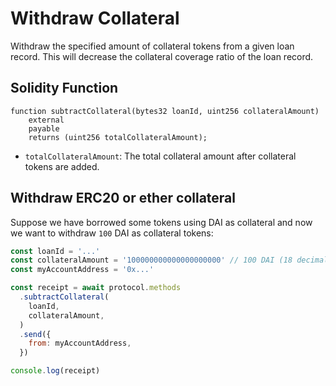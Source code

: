 # Withdraw Collateral

Withdraw the specified amount of collateral tokens from a given loan record. This will decrease the collateral coverage ratio of the loan record.

## Solidity Function

```solidity
function subtractCollateral(bytes32 loanId, uint256 collateralAmount)
    external
    payable
    returns (uint256 totalCollateralAmount);
```

- `totalCollateralAmount`: The total collateral amount after collateral tokens are added.

## Withdraw ERC20 or ether collateral

Suppose we have borrowed some tokens using DAI as collateral and now we want to withdraw `100` DAI as collateral tokens:

```javascript
const loanId = '...'
const collateralAmount = '100000000000000000000' // 100 DAI (18 decimals)
const myAccountAddress = '0x...'

const receipt = await protocol.methods
  .subtractCollateral(
    loanId,
    collateralAmount,
  )
  .send({
    from: myAccountAddress,
  })

console.log(receipt)
```
